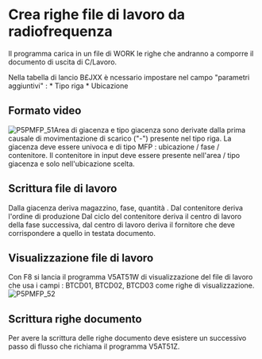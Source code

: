 # Crea righe file di lavoro da radiofrequenza
Il programma carica in un file di WORK le righe che andranno a comporre il documento di uscita di C/Lavoro.

Nella tabella di lancio B£JXX è ncessario impostare nel campo "parametri aggiuntivi" : 
 \* Tipo riga
 \* Ubicazione

## Formato video
![P5PMFP_51](http://doc.smeup.com/immagini/MBDOC_OGG-P_V5AT51A/P5PMFP_51.png)Area di giacenza e tipo giacenza sono derivate dalla prima causale di movimentazione di scarico ("-") presente nel tipo riga. La giacenza deve essere univoca e di tipo MFP :  ubicazione / fase / contenitore.
Il contenitore in input deve essere presente nell'area / tipo giacenza e solo nell'ubicazione scelta.

## Scrittura file di lavoro
Dalla giacenza deriva magazzino, fase, quantità .
Dal contenitore deriva l'ordine di produzione
Dal ciclo del contenitore deriva il centro di lavoro della fase successiva, dal centro di lavoro deriva il fornitore che deve corrispondere a quello in testata documento.

## Visualizzazione file di lavoro
Con F8 si lancia il programma V5AT51W di visualizzazione del file di lavoro che usa i campi :  BTCD01, BTCD02, BTCD03 come righe di visualizzazione.
![P5PMFP_52](http://doc.smeup.com/immagini/MBDOC_OGG-P_V5AT51A/P5PMFP_52.png)
## Scrittura righe documento
Per avere la scrittura delle righe documento deve esistere un successivo passo di flusso che richiama il programma V5AT51Z.
